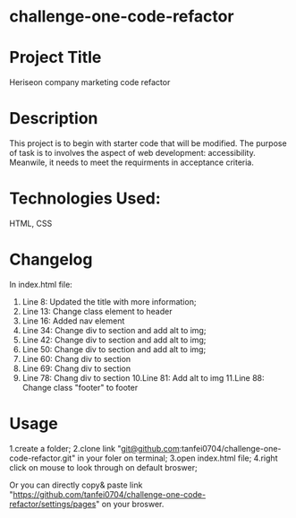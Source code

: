 # challenge-one-code-refactor

# Project Title
Heriseon company marketing code refactor

# Description
This project is to begin with starter code that will be modified. The purpose of task is to involves the aspect of web development: accessibility. Meanwile, it needs to meet the requirments in acceptance criteria.

# Technologies Used:
HTML, CSS

# Changelog
In index.html file:
1. Line 8: Updated the title with more information;
2. Line 13: Change class element to header
3. Line 16: Added nav element
4. Line 34: Change div to section and add alt to img;
5. Line 42: Change div to section and add alt to img;
6. Line 50: Change div to section and add alt to img;
7. Line 60: Chang div to section
8. Line 69: Chang div to section
9. Line 78: Chang div to section 
10.Line 81: Add alt to img
11.Line 88: Change class "footer" to footer

# Usage
1.create a folder;
2.clone link "git@github.com:tanfei0704/challenge-one-code-refactor.git" in your foler on terminal;
3.open index.html file;
4.right click on mouse to look through on default broswer;

Or you can directly copy& paste link "https://github.com/tanfei0704/challenge-one-code-refactor/settings/pages" on your broswer.
